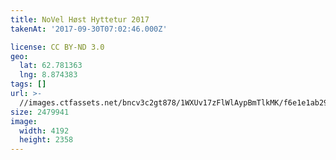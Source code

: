 ```yaml
---
title: NoVel Høst Hyttetur 2017
takenAt: '2017-09-30T07:02:46.000Z'

license: CC BY-ND 3.0
geo:
  lat: 62.781363
  lng: 8.874383
tags: []
url: >-
  //images.ctfassets.net/bncv3c2gt878/1WXUv17zFlWlAypBmTlkMK/f6e1e1ab29395773c87434c5a92e23ff/novel-hst-hyttetur-2017_37389549876_o
size: 2479941
image:
  width: 4192
  height: 2358
---
```

